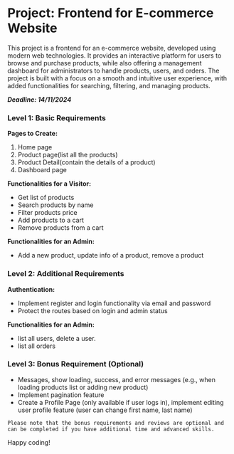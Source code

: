 # Project: Frontend for E-commerce Website

This project is a frontend for an e-commerce website, developed using modern web technologies. It provides an interactive platform for users to browse and purchase products, while also offering a management dashboard for administrators to handle products, users, and orders. The project is built with a focus on a smooth and intuitive user experience, with added functionalities for searching, filtering, and managing products.

***Deadline: 14/11/2024***

### Level 1: Basic Requirements

**Pages to Create:**

1. Home page
2. Product page(list all the products)
3. Product Detail(contain the details of a product)
4. Dashboard page

**Functionalities for a Visitor:**

- Get list of products
- Search products by name
- Filter products price
- Add products to a cart
- Remove products from a cart

**Functionalities for an Admin:**

- Add a new product, update info of a product, remove a product

### Level 2: Additional Requirements

**Authentication:**

- Implement register and login functionality via email and password
- Protect the routes based on login and admin status

**Functionalities for an Admin:**

- list all users, delete a user.
- list all orders

### Level 3: Bonus Requirement (Optional)

- Messages, show loading, success, and error messages (e.g., when loading products list or adding new product)
- Implement pagination feature
- Create a Profile Page (only available if user logs in), implement editing user profile feature (user can change first name, last name)

`Please note that the bonus requirements and reviews are optional and can be completed if you have additional time and advanced skills.`

Happy coding!
